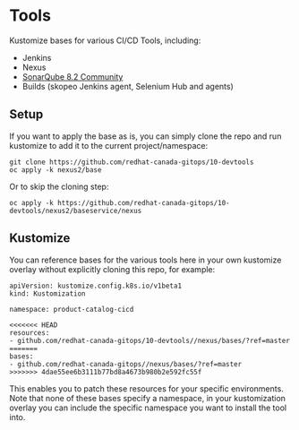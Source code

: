 # Tools

Kustomize bases for various CI/CD Tools, including:
* Jenkins
* Nexus
* [SonarQube 8.2 Community](docs/sonarqube.md)
* Builds (skopeo Jenkins agent, Selenium Hub and agents)

## Setup

If you want to apply the base as is, you can simply clone the repo and run kustomize to add it to the current project/namespace:

```
git clone https://github.com/redhat-canada-gitops/10-devtools
oc apply -k nexus2/base
```

Or to skip the cloning step:

```
oc apply -k https://github.com/redhat-canada-gitops/10-devtools/nexus2/baseservice/nexus
```

## Kustomize

You can reference bases for the various tools here in your own kustomize overlay without explicitly cloning this repo, for example:

```
apiVersion: kustomize.config.k8s.io/v1beta1
kind: Kustomization

namespace: product-catalog-cicd

<<<<<<< HEAD
resources:
- github.com/redhat-canada-gitops/10-devtools//nexus/bases/?ref=master
=======
bases:
- github.com/redhat-canada-gitops//nexus/bases/?ref=master
>>>>>>> 4dae55ee6b3111b77bd8a4673b980b2e592fc55f
```

This enables you to patch these resources for your specific environments. Note that none of these bases specify a namespace, in your kustomization
overlay you can include the specific namespace you want to install the tool into.
